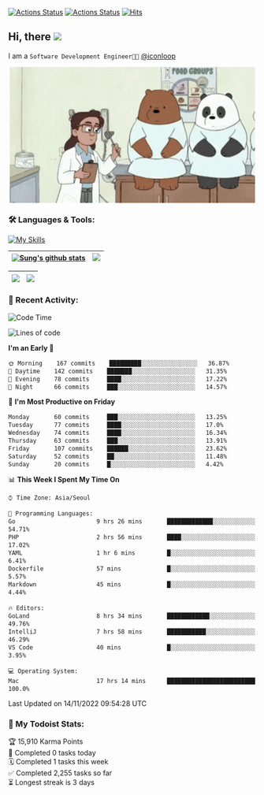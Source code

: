 
[![Actions Status](https://github.com/ddok2/ddok2/workflows/Todoist%20Readme/badge.svg)](https://github.com/ddok2/ddok2/actions)
[![Actions Status](https://github.com/ddok2/ddok2/workflows/wakatime-stats/badge.svg)](https://github.com/ddok2/ddok2/actions)
[![Hits](https://hits.seeyoufarm.com/api/count/incr/badge.svg?url=https%3A%2F%2Fgithub.com%2Fddok2&count_bg=%23FF9595&title_bg=%23555555&icon=github.svg&icon_color=%23FFFFFF&title=hits&edge_flat=false)](https://hits.seeyoufarm.com)

<!-- ![visitors](https://visitor-badge.laobi.icu/badge?page_id=ddok2.ddok2) -->
## Hi, there <img src="https://raw.githubusercontent.com/MartinHeinz/MartinHeinz/master/wave.gif" width="3%">

I am a `Software Development Engineer🧑‍💻` [@iconloop](https://github.com/iconloop)


<p align="center">
    <img align="center" alt="GIF" src="img/debugging.gif" />
</p>


### 🛠 Languages & Tools:

[![My Skills](https://skillicons.dev/icons?i=go,js,ts,py,express,react,svelte,jquery,pug,mongodb,mysql,redis,aws,docker,kubernetes)](https://skillicons.dev)


| <a href="https://github-readme-stats.vercel.app/api?username=ddok2&show_icons=true&include_all_commits=true&count_private=true&theme=buefy&hide_border=true"><img align="center" src="https://github-readme-stats.vercel.app/api?username=ddok2&show_icons=true&include_all_commits=true&count_private=true&theme=buefy&hide_border=true" alt="Sung's github stats" /></a> | <a href="https://github.com/ddok2"><img src="http://github-readme-streak-stats.herokuapp.com?user=ddok2&hide_border=true" /></a> |
| ------------- |------------- |


| <a href="https://github.com/ddok2"><img align="center" src="https://github-readme-stats.vercel.app/api/top-langs/?username=ddok2&theme=buefy&hide=html,css&hide_border=true" /></a> | <a href="https://github.com/ddok2"><img align="center" src="https://activity-graph.herokuapp.com/graph?username=ddok2&theme=github&hide_border=true" height="250" /></a> |
| ------------- |--------------------------------------------------------------------------------------------------------------------------------------------------------------------------|


<!-- <details open>
    <summary>📈 My GitHub Stats</summary>
    <p align="center">
        <a href="https://github.com/ddok2">
            <img align="center" src="https://github-readme-stats.vercel.app/api?username=ddok2&show_icons=true&include_all_commits=true&count_private=true&theme=buefy&hide_border=true" alt="Sung's github stats" />
        </a>
    </p>
</details>
<details>
    <summary>💬 Top Languages</summary>
    <p align="center"> 
        <a href="https://github.com/ddok2">
            <img align="center" src="https://github-readme-stats.vercel.app/api/top-langs/?username=ddok2&layout=compact&theme=buefy&hide=html,css&hide_border=true" />
        </a>
    </p>
</details> -->


### 🌈 Recent Activity:
<!--START_SECTION:waka-->
![Code Time](http://img.shields.io/badge/Code%20Time-1%2C857%20hrs%2053%20mins-blue)

![Lines of code](https://img.shields.io/badge/From%20Hello%20World%20I%27ve%20Written-4%20Million%20lines%20of%20code-blue)

**I'm an Early 🐤** 

```text
🌞 Morning    167 commits    █████████░░░░░░░░░░░░░░░░   36.87% 
🌆 Daytime    142 commits    ███████░░░░░░░░░░░░░░░░░░   31.35% 
🌃 Evening    78 commits     ████░░░░░░░░░░░░░░░░░░░░░   17.22% 
🌙 Night      66 commits     ███░░░░░░░░░░░░░░░░░░░░░░   14.57%

```
📅 **I'm Most Productive on Friday** 

```text
Monday       60 commits     ███░░░░░░░░░░░░░░░░░░░░░░   13.25% 
Tuesday      77 commits     ████░░░░░░░░░░░░░░░░░░░░░   17.0% 
Wednesday    74 commits     ████░░░░░░░░░░░░░░░░░░░░░   16.34% 
Thursday     63 commits     ███░░░░░░░░░░░░░░░░░░░░░░   13.91% 
Friday       107 commits    ██████░░░░░░░░░░░░░░░░░░░   23.62% 
Saturday     52 commits     ██░░░░░░░░░░░░░░░░░░░░░░░   11.48% 
Sunday       20 commits     █░░░░░░░░░░░░░░░░░░░░░░░░   4.42%

```


📊 **This Week I Spent My Time On** 

```text
⌚︎ Time Zone: Asia/Seoul

💬 Programming Languages: 
Go                       9 hrs 26 mins       █████████████░░░░░░░░░░░░   54.71% 
PHP                      2 hrs 56 mins       ████░░░░░░░░░░░░░░░░░░░░░   17.02% 
YAML                     1 hr 6 mins         █░░░░░░░░░░░░░░░░░░░░░░░░   6.41% 
Dockerfile               57 mins             █░░░░░░░░░░░░░░░░░░░░░░░░   5.57% 
Markdown                 45 mins             █░░░░░░░░░░░░░░░░░░░░░░░░   4.44%

🔥 Editors: 
GoLand                   8 hrs 34 mins       ████████████░░░░░░░░░░░░░   49.76% 
IntelliJ                 7 hrs 58 mins       ███████████░░░░░░░░░░░░░░   46.29% 
VS Code                  40 mins             █░░░░░░░░░░░░░░░░░░░░░░░░   3.95%

💻 Operating System: 
Mac                      17 hrs 14 mins      █████████████████████████   100.0%

```


 Last Updated on 14/11/2022 09:54:28 UTC
<!--END_SECTION:waka-->

### 🚧 My Todoist Stats:
<!-- TODO-IST:START -->
🏆  15,910 Karma Points           
🌸  Completed 0 tasks today           
🗓  Completed 1 tasks this week           
✅  Completed 2,255 tasks so far           
⏳  Longest streak is 3 days
<!-- TODO-IST:END -->

